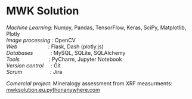 # MWK Solution
*Machine Learning:* Numpy, Pandas, TensorFlow, Keras, SciPy, Matplotlib, Plotly  
*Image processing :*	OpenCV  
*Web                     :*	Flask, 	Dash (plotly.js)  
*Databases            :*	MySQL, SQLite, SQLAlchemy  
*Tools                    :*	PyCharm, Jupyter Notebook  
*Version control     :* Git  
*Scrum                   :* Jira  

*Comercial project:* Mineralogy assessment from XRF measurments: [mwksolution.eu.pythonanywhere.com](mwksolution.eu.pythonanywhere.com)  
